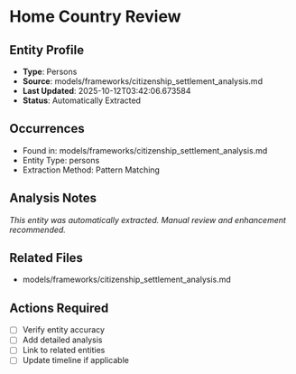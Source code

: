 # Home Country Review

## Entity Profile
- **Type**: Persons
- **Source**: models/frameworks/citizenship_settlement_analysis.md
- **Last Updated**: 2025-10-12T03:42:06.673584
- **Status**: Automatically Extracted

## Occurrences
- Found in: models/frameworks/citizenship_settlement_analysis.md
- Entity Type: persons
- Extraction Method: Pattern Matching

## Analysis Notes
*This entity was automatically extracted. Manual review and enhancement recommended.*

## Related Files
- models/frameworks/citizenship_settlement_analysis.md

## Actions Required
- [ ] Verify entity accuracy
- [ ] Add detailed analysis
- [ ] Link to related entities
- [ ] Update timeline if applicable
